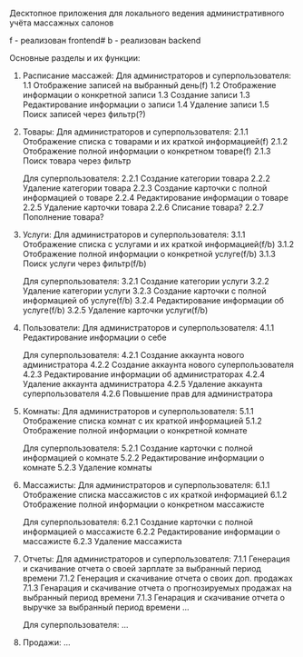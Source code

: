 Десктопное приложения для локального ведения административного учёта массажных салонов

f - реализован frontend#
b - реализован backend

Основные разделы и их функции:
1. Расписание массажей:
	Для администраторов и суперпользователя:
	1.1 Отображение записей на выбранный день(f)
	1.2 Отображение информации о конкретной записи
	1.3 Создание записи
	1.3 Редактирование информации о записи
	1.4 Удаление записи
	1.5 Поиск записей через фильтр(?)

	
2. Товары:
	Для администраторов и суперпользователя:
	2.1.1 Отображение списка с товарами и их краткой информацией(f)
	2.1.2 Отображение полной информации о конкретном товаре(f)
	2.1.3 Поиск товара через фильтр
	
	Для суперпользователя:
	2.2.1 Создание категории товара
	2.2.2 Удаление категории товара
	2.2.3 Создание карточки с полной информацией о товаре
	2.2.4 Редактирование информации о товаре
	2.2.5 Удаление карточки товара
	2.2.6 Списание товара?
	2.2.7 Пополнение товара?


3. Услуги:
	Для администраторов и суперпользователя:
	3.1.1 Отображение списка с услугами и их краткой информацией(f/b)
	3.1.2 Отображение полной информации о конкретной услуге(f/b)
	3.1.3 Поиск услуги через фильтр(f/b)
	
	Для суперпользователя:
	3.2.1 Создание категории услуги
	3.2.2 Удаление категории услуги
	3.2.3 Создание карточки с полной информацией об услуге(f/b)
	3.2.4 Редактирование информации об услуге(f/b)
	3.2.5 Удаление карточки услуги(f/b)


4. Пользователи:
	Для администраторов и суперпользователя:
	4.1.1 Редактирование информации о себе

	Для суперпользователя:
	4.2.1 Создание аккаунта нового администратора
	4.2.2 Создание аккаунта нового суперпользователя
	4.2.3 Редактирование информации об администраторах
	4.2.4 Удаление аккаунта администратора
	4.2.5 Удаление аккаунта суперпользователя
	4.2.6 Повышение прав для администратора


5. Комнаты:
	Для администраторов и суперпользователя:
	5.1.1 Отображение списка комнат с их краткой информацией
	5.1.2 Отображение полной информации о конкретной комнате
	
	Для суперпользователя:
	5.2.1 Создание карточки с полной информацией о комнате
	5.2.2 Редактирование информации о комнате
	5.2.3 Удаление комнаты


6. Массажисты:
	Для администраторов и суперпользователя:
	6.1.1 Отображение списка массажистов с их краткой информацией
	6.1.2 Отображение полной информации о конкретном массажисте

	Для суперпользователя:
	6.2.1 Создание карточки с полной информацией о массажисте
	6.2.2 Редактирование информации о массажисте
	6.2.3 Удаление массажиста


7. Отчеты:
	Для администраторов и суперпользователя:
	7.1.1 Генерация и скачивание отчета о своей зарплате за выбранный период времени
	7.1.2 Генерация и скачивание отчета о своих доп. продажах
	7.1.3 Генарация и скачивание отчета о прогнозируемых продажах на выбранный период времени
	7.1.3 Генарация и скачивание отчета о выручке за выбранный период времени 
	...

	Для суперпользователя:
	...

8. Продажи:
   ...
